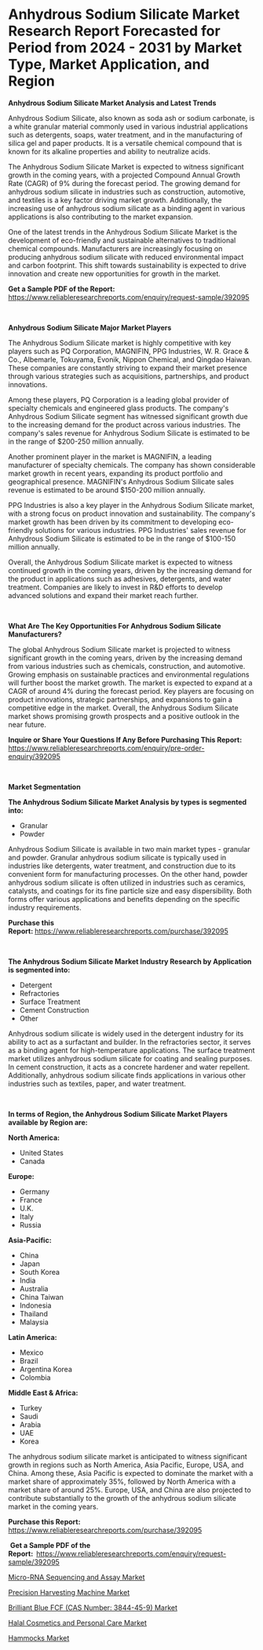 <p><h1>Anhydrous Sodium Silicate Market Research Report Forecasted for Period from 2024 -  2031 by Market Type, Market Application, and Region</h1></p><p><strong>Anhydrous Sodium Silicate Market Analysis and Latest Trends</strong></p>
<p><p>Anhydrous Sodium Silicate, also known as soda ash or sodium carbonate, is a white granular material commonly used in various industrial applications such as detergents, soaps, water treatment, and in the manufacturing of silica gel and paper products. It is a versatile chemical compound that is known for its alkaline properties and ability to neutralize acids.</p><p>The Anhydrous Sodium Silicate Market is expected to witness significant growth in the coming years, with a projected Compound Annual Growth Rate (CAGR) of 9% during the forecast period. The growing demand for anhydrous sodium silicate in industries such as construction, automotive, and textiles is a key factor driving market growth. Additionally, the increasing use of anhydrous sodium silicate as a binding agent in various applications is also contributing to the market expansion.</p><p>One of the latest trends in the Anhydrous Sodium Silicate Market is the development of eco-friendly and sustainable alternatives to traditional chemical compounds. Manufacturers are increasingly focusing on producing anhydrous sodium silicate with reduced environmental impact and carbon footprint. This shift towards sustainability is expected to drive innovation and create new opportunities for growth in the market.</p></p>
<p><strong>Get a Sample PDF of the Report:&nbsp;</strong> <a href="https://www.reliableresearchreports.com/enquiry/request-sample/392095">https://www.reliableresearchreports.com/enquiry/request-sample/392095</a></p>
<p>&nbsp;</p>
<p><strong>Anhydrous Sodium Silicate Major Market Players</strong></p>
<p><p>The Anhydrous Sodium Silicate market is highly competitive with key players such as PQ Corporation, MAGNIFIN, PPG Industries, W. R. Grace & Co., Albemarle, Tokuyama, Evonik, Nippon Chemical, and Qingdao Haiwan. These companies are constantly striving to expand their market presence through various strategies such as acquisitions, partnerships, and product innovations.</p><p>Among these players, PQ Corporation is a leading global provider of specialty chemicals and engineered glass products. The company's Anhydrous Sodium Silicate segment has witnessed significant growth due to the increasing demand for the product across various industries. The company's sales revenue for Anhydrous Sodium Silicate is estimated to be in the range of $200-250 million annually.</p><p>Another prominent player in the market is MAGNIFIN, a leading manufacturer of specialty chemicals. The company has shown considerable market growth in recent years, expanding its product portfolio and geographical presence. MAGNIFIN's Anhydrous Sodium Silicate sales revenue is estimated to be around $150-200 million annually.</p><p>PPG Industries is also a key player in the Anhydrous Sodium Silicate market, with a strong focus on product innovation and sustainability. The company's market growth has been driven by its commitment to developing eco-friendly solutions for various industries. PPG Industries' sales revenue for Anhydrous Sodium Silicate is estimated to be in the range of $100-150 million annually.</p><p>Overall, the Anhydrous Sodium Silicate market is expected to witness continued growth in the coming years, driven by the increasing demand for the product in applications such as adhesives, detergents, and water treatment. Companies are likely to invest in R&D efforts to develop advanced solutions and expand their market reach further.</p></p>
<p>&nbsp;</p>
<p><strong>What Are The Key Opportunities For Anhydrous Sodium Silicate Manufacturers?</strong></p>
<p><p>The global Anhydrous Sodium Silicate market is projected to witness significant growth in the coming years, driven by the increasing demand from various industries such as chemicals, construction, and automotive. Growing emphasis on sustainable practices and environmental regulations will further boost the market growth. The market is expected to expand at a CAGR of around 4% during the forecast period. Key players are focusing on product innovations, strategic partnerships, and expansions to gain a competitive edge in the market. Overall, the Anhydrous Sodium Silicate market shows promising growth prospects and a positive outlook in the near future.</p></p>
<p><strong>Inquire or Share Your Questions If Any Before Purchasing This Report:</strong> <a href="https://www.reliableresearchreports.com/enquiry/pre-order-enquiry/392095">https://www.reliableresearchreports.com/enquiry/pre-order-enquiry/392095</a></p>
<p>&nbsp;</p>
<p><strong>Market Segmentation</strong></p>
<p><strong>The Anhydrous Sodium Silicate Market Analysis by types is segmented into:</strong></p>
<p><ul><li>Granular</li><li>Powder</li></ul></p>
<p><p>Anhydrous Sodium Silicate is available in two main market types - granular and powder. Granular anhydrous sodium silicate is typically used in industries like detergents, water treatment, and construction due to its convenient form for manufacturing processes. On the other hand, powder anhydrous sodium silicate is often utilized in industries such as ceramics, catalysts, and coatings for its fine particle size and easy dispersibility. Both forms offer various applications and benefits depending on the specific industry requirements.</p></p>
<p><strong>Purchase this Report:&nbsp;</strong><a href="https://www.reliableresearchreports.com/purchase/392095">https://www.reliableresearchreports.com/purchase/392095</a></p>
<p>&nbsp;</p>
<p><strong>The Anhydrous Sodium Silicate Market Industry Research by Application is segmented into:</strong></p>
<p><ul><li>Detergent</li><li>Refractories</li><li>Surface Treatment</li><li>Cement Construction</li><li>Other</li></ul></p>
<p><p>Anhydrous sodium silicate is widely used in the detergent industry for its ability to act as a surfactant and builder. In the refractories sector, it serves as a binding agent for high-temperature applications. The surface treatment market utilizes anhydrous sodium silicate for coating and sealing purposes. In cement construction, it acts as a concrete hardener and water repellent. Additionally, anhydrous sodium silicate finds applications in various other industries such as textiles, paper, and water treatment.</p></p>
<p>&nbsp;</p>
<p><strong>In terms of Region, the Anhydrous Sodium Silicate Market Players available by Region are:</strong></p>
<p>
    <p> <strong> North America: </strong>
        <ul>
            <li>United States</li>
            <li>Canada</li>
        </ul>
        </p> 
    <p> <strong> Europe: </strong>
        <ul>
            <li>Germany</li>
            <li>France</li>
            <li>U.K.</li>
            <li>Italy</li>
            <li>Russia</li>
        </ul>
        </p> 
    <p> <strong> Asia-Pacific: </strong>
        <ul>
            <li>China</li>
            <li>Japan</li>
            <li>South Korea</li>
            <li>India</li>
            <li>Australia</li>
            <li>China Taiwan</li>
            <li>Indonesia</li>
            <li>Thailand</li>
            <li>Malaysia</li>
        </ul>
        </p> 
    <p> <strong> Latin America: </strong>
        <ul>
            <li>Mexico</li>
            <li>Brazil</li>
            <li>Argentina Korea</li>
            <li>Colombia</li>
        </ul>
        </p> 
    <p> <strong> Middle East & Africa: </strong>
        <ul>
            <li>Turkey</li>
            <li>Saudi</li>
            <li>Arabia</li>
            <li>UAE</li>
            <li>Korea</li>
        </ul>
    </p>
    </p>
<p><p>The anhydrous sodium silicate market is anticipated to witness significant growth in regions such as North America, Asia Pacific, Europe, USA, and China. Among these, Asia Pacific is expected to dominate the market with a market share of approximately 35%, followed by North America with a market share of around 25%. Europe, USA, and China are also projected to contribute substantially to the growth of the anhydrous sodium silicate market in the coming years.</p></p>
<p><strong>Purchase this Report: </strong><a href="https://www.reliableresearchreports.com/purchase/392095">https://www.reliableresearchreports.com/purchase/392095</a></p>
<p>&nbsp;<strong>Get a Sample PDF of the Report:&nbsp;&nbsp;</strong><a href="https://www.reliableresearchreports.com/enquiry/request-sample/392095">https://www.reliableresearchreports.com/enquiry/request-sample/392095</a></p>
<p><strong></strong></p>
<p><p><a href="https://fuschia-pecorino-a6d.notion.site/Micro-RNA-Sequencing-and-Assay-Market-Furnish-Information-about-Market-Size-Market-Share-Market-Dy-7313db1bf6cb4d0190a10384a8e97046">Micro-RNA Sequencing and Assay Market</a></p><p><a href="https://changeable-paste-463.notion.site/Precision-Harvesting-Machine-Market-Size-Furnishes-Valuable-Information-Encompassing-Market-Share-M-fdb31a5905a94032827af5c675109f5b">Precision Harvesting Machine Market</a></p><p><a href="https://florentine-yuzu-f42.notion.site/Global-Brilliant-Blue-FCF-CAS-Number-3844-45-9-Market-Size-and-Market-Trends-Insights-and-Projec-b7e2fed42e2c4c2f8cd41315ef53c447">Brilliant Blue FCF (CAS Number: 3844-45-9) Market</a></p><p><a href="https://view.publitas.com/reportprime-1/halal-cosmetics-and-personal-care-market-a-comprehensive-report-of-its-market-share-growth-trends-2024-2031/">Halal Cosmetics and Personal Care Market</a></p><p><a href="https://view.publitas.com/reportprime-1/hammocks-market-size-evaluating-its-market-trends-growth-and-projections-2024-2031/">Hammocks Market</a></p></p>